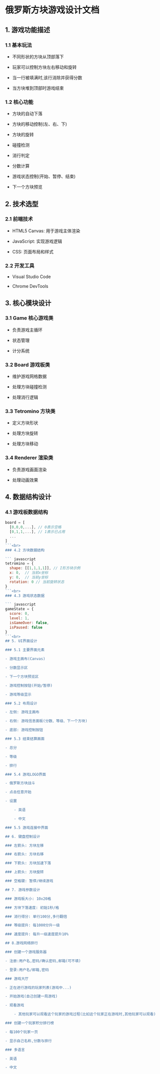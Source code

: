 # 俄罗斯方块游戏设计文档

## 1. 游戏功能描述

### 1.1 基本玩法

- 不同形状的方块从顶部落下

- 玩家可以控制方块左右移动和旋转

- 当一行被填满时,该行消除并获得分数

- 当方块堆到顶部时游戏结束

### 1.2 核心功能

- 方块的自动下落

- 方块的移动控制(左、右、下)

- 方块的旋转

- 碰撞检测

- 消行判定

- 分数计算

- 游戏状态控制(开始、暂停、结束)

- 下一个方块预览

## 2. 技术选型

### 2.1 前端技术

- HTML5 Canvas: 用于游戏主体渲染

- JavaScript: 实现游戏逻辑

- CSS: 页面布局和样式

### 2.2 开发工具

- Visual Studio Code

- Chrome DevTools

## 3. 核心模块设计

### 3.1 Game 核心游戏类

- 负责游戏主循环

- 状态管理

- 计分系统

### 3.2 Board 游戏板类

- 维护游戏网格数据

- 处理方块碰撞检测

- 处理消行逻辑

### 3.3 Tetromino 方块类

- 定义方块形状

- 处理方块旋转

- 处理方块移动

### 3.4 Renderer 渲染类

- 负责游戏画面渲染

- 处理动画效果

## 4. 数据结构设计

### 4.1 游戏板数据结构

``` javascript
board = [
  [0,0,0,...], // 0表示空格
  [0,1,1,...], // 1表示已占用
  ...
]
```<br>
### 4.2 方块数据结构

``` javascript
tetromino = {
  shape: [[1,1,1,1]], // I形方块示例
  x: 0,  // 当前x坐标
  y: 0,  // 当前y坐标
  rotation: 0 // 当前旋转状态
}
```<br>
### 4.3 游戏状态数据

``` javascript
gameState = {
  score: 0,
  level: 1,
  isGameOver: false,
  isPaused: false
}
```<br>
## 5. UI界面设计

### 5.1 主要界面元素

- 游戏主画布(Canvas)

- 分数显示区

- 下一个方块预览区

- 游戏控制按钮(开始/暂停)

- 游戏等级显示

### 5.2 布局设计

- 左侧: 游戏主画布

- 右侧: 游戏信息面板(分数、等级、下一个方块)

- 底部: 游戏控制按钮

### 5.3 结束结算画面

- 总分

- 等级

- 排行

### 5.4 游戏LOGO界面

- 俄罗斯方块战斗

- 点击任意开始

- 设置

	- 英语

	- 中文

### 5.5 游戏连接中界面

## 6. 键盘控制设计

### 左箭头: 方块左移

### 右箭头: 方块右移

### 下箭头: 方块加速下落

### 上箭头: 方块旋转

### 空格键: 暂停/继续游戏

## 7. 游戏参数设计

### 游戏板大小: 10x20格

### 方块下落速度: 初始1秒/格

### 消行得分: 单行100分,多行翻倍

### 等级提升: 每1000分升一级

### 速度提升: 每升一级速度提升10%

## 8.游戏网络排行

### 创建一个游戏服务器

- 注册:用户名,密码/确认密码,邮箱(可不填)

- 登录:用户名/邮箱,密码

### 游戏大厅

- 正在进行游戏的玩家列表(游戏中...)

- 开始游戏(自己创建一局游戏)

- 观看游戏

	- 其他玩家可以观看这个玩家的游戏过程(比如这个玩家正在游戏时,其他玩家可以观看)

### 创建一个玩家积分排行榜

- 每100个玩家一页

- 显示自己名称,分数与排行

### 多语言

- 英语

- 中文

